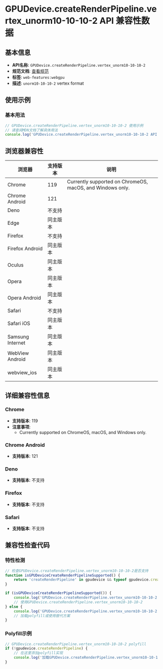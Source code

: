 # GPUDevice.createRenderPipeline.vertex_unorm10-10-10-2 API 兼容性数据

## 基本信息

- **API名称**: `GPUDevice.createRenderPipeline.vertex_unorm10-10-10-2`
- **规范文档**: [查看规范](https://gpuweb.github.io/gpuweb/#dom-gpuvertexformat-unorm10-10-10-2)
- **标签**: `web-features:webgpu`
- **描述**: <code>unorm10-10-10-2</code> vertex format

## 使用示例

### 基本用法

```javascript
// GPUDevice.createRenderPipeline.vertex_unorm10-10-10-2 使用示例
// 请查阅MDN文档了解具体用法
console.log('GPUDevice.createRenderPipeline.vertex_unorm10-10-10-2 API');
```

## 浏览器兼容性

| 浏览器 | 支持版本 | 说明 |
|--------|----------|------|
| Chrome | 119 | Currently supported on ChromeOS, macOS, and Windows only. |
| Chrome Android | 121 |  |
| Deno | 不支持 |  |
| Edge | 同主版本 |  |
| Firefox | 不支持 |  |
| Firefox Android | 同主版本 |  |
| Oculus | 同主版本 |  |
| Opera | 同主版本 |  |
| Opera Android | 同主版本 |  |
| Safari | 不支持 |  |
| Safari iOS | 同主版本 |  |
| Samsung Internet | 同主版本 |  |
| WebView Android | 同主版本 |  |
| webview_ios | 同主版本 |  |

## 详细兼容性信息

### Chrome

- **支持版本**: 119
- **注意事项**:
  - Currently supported on ChromeOS, macOS, and Windows only.

### Chrome Android

- **支持版本**: 121

### Deno

- **支持版本**: 不支持

### Firefox

- **支持版本**: 不支持

### Safari

- **支持版本**: 不支持

## 兼容性检查代码

### 特性检测

```javascript
// 检查GPUDevice.createRenderPipeline.vertex_unorm10-10-10-2是否支持
function isGPUDeviceCreateRenderPipelineSupported() {
    return 'createRenderPipeline' in gpudevice && typeof gpudevice.createRenderPipeline === 'function';
}

if (isGPUDeviceCreateRenderPipelineSupported()) {
    console.log('GPUDevice.createRenderPipeline.vertex_unorm10-10-10-2 支持');
    // 使用GPUDevice.createRenderPipeline.vertex_unorm10-10-10-2
} else {
    console.log('GPUDevice.createRenderPipeline.vertex_unorm10-10-10-2 不支持，需要polyfill');
    // 加载polyfill或使用替代方案
}
```

### Polyfill示例

```javascript
// GPUDevice.createRenderPipeline.vertex_unorm10-10-10-2 polyfill
if (!gpudevice.createRenderPipeline) {
    // 在这里添加polyfill实现
    console.log('加载GPUDevice.createRenderPipeline.vertex_unorm10-10-10-2 polyfill');
}
```

